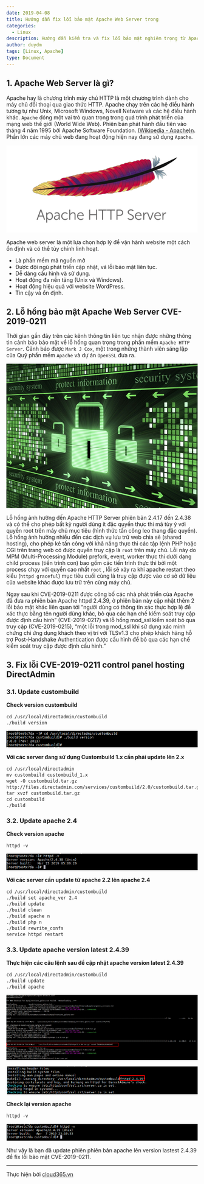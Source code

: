 ```yaml
---
date: 2019-04-08
title: Hướng dẫn fix lỗi bảo mật Apache Web Server trong 
categories:
  - Linux
description: Hướng dẫn kiểm tra và fix lỗi bảo mật nghiêm trọng từ Apache Web Server ảnh hưởng tới control panel hosting DirectAdmin.
author: duydm
tags: [Linux, Apache]
type: Document
---
```


## 1. Apache Web Server là gì?

Apache hay là chương trình máy chủ HTTP là một chương trình dành cho máy chủ đối thoại qua giao thức HTTP. Apache chạy trên các hệ điều hành tương tự như Unix, Microsoft Windows, Novell Netware và các hệ điều hành khác. `Apache` đóng một vai trò quan trọng trong quá trình phát triển của mạng web thế giới (World Wide Web). Phiên bản phát hành đầu tiên vào tháng 4 năm 1995 bởi Apache Software Foundation. <a href="https://vi.wikipedia.org/wiki/Apache_(HTTP)" target="_blank">(Wikipedia - Apache)n</a>. Phần lớn các máy chủ web đang hoạt động hiện nay đang sử dụng `Apache`.

![](/images/img-apache-da/apache-server.png)

Apache web server là một lựa chọn hợp lý để vận hành website một cách ổn định và có thể tùy chỉnh linh hoạt.

+ Là phần mềm mã nguồn mở <br>
+ Được đội ngũ phát triển cập nhật, vá lỗi bảo mật liên tục.<br>
+ Dễ dàng cấu hình và sử dụng.<br>
+ Hoạt động đa nền tảng (Unix và Windows).<br>
+ Hoạt động hiệu quả với website WordPress.<br>
+ Tin cậy và ổn định.<br>

## 2. Lỗ hổng bảo mật Apache Web Server CVE-2019-0211 

Thời gian gần đây trên các kênh thông tin liên tục nhận được những thông tin cảnh báo bảo mật về lỗ hổng quan trọng trong phần mềm `Apache HTTP Server`. Cảnh báo được `Mark J Cox`, một trong những thành viên sáng lập của Quỹ phần mềm `Apache` và dự án `OpenSSL` đưa ra.

![](/images/img-apache-da/lo-hong-bao-mat.jpg)

Lỗ hổng ảnh hưởng đến Apache HTTP Server phiên bản 2.4.17 đến 2.4.38 và có thể cho phép bất kỳ người dùng ít đặc quyền thực thi mã tùy ý với quyền root trên máy chủ mục tiêu (hình thức tấn công leo thang đặc quyền). Lỗ hổng ảnh hưởng nhiều đến các dịch vụ lưu trữ web chia sẻ (shared hosting), cho phép kẻ tấn công với khả năng thực thi các tập lệnh PHP hoặc CGI trên trang web có được quyền truy cập là `root` trên máy chủ. Lỗi này do MPM (Multi-Processing Module) prefork, event, worker thực thi dưới dạng child process (tiến trình con) bao gồm các tiến trình thực thi bởi một process chạy với quyền cao nhất `root` , lỗi sẽ xảy ra khi apache restart theo kiểu (`httpd graceful`) mục tiêu cuối cùng là truy cập được vào cơ sở dữ liệu của website khác được lưu trữ trên cùng máy chủ.

Ngay sau khi CVE-2019-0211 được công bố các nhà phát triển của Apache đã đưa ra phiên bản  Apache httpd 2.4.39, ở phiên bản này cập nhật thêm 2 lỗi bảo mật khác liên quan tới  “người dùng có thông tin xác thực hợp lệ để xác thực bằng tên người dùng khác, bỏ qua các hạn chế kiểm soát truy cập được định cấu hình” (CVE-2019-0217) và lỗ hổng mod_ssl kiểm soát bỏ qua truy cập (CVE-2019-0215), “một lỗi trong mod_ssl khi sử dụng xác minh chứng chỉ ứng dụng khách theo vị trí với TLSv1.3 cho phép khách hàng hỗ trợ Post-Handshake Authentication được cấu hình để bỏ qua các hạn chế kiểm soát truy cập được định cấu hình.”

## 3. Fix lỗi CVE-2019-0211 control panel hosting DirectAdmin

### 3.1. Update custombuild 

**Check version custombuild**

```
cd /usr/local/directadmin/custombuild
./build version
```

![](/images/img-apache-da/Screenshot_1290.png)

**Với các server đang sử dụng Custombuild 1.x cần phải update lên 2.x**

```
cd /usr/local/directadmin
mv custombuild custombuild_1.x
wget -O custombuild.tar.gz http://files.directadmin.com/services/custombuild/2.0/custombuild.tar.gz
tar xvzf custombuild.tar.gz
cd custombuild
./build
```

### 3.2. Update apache 2.4

**Check version apache**

```
httpd -v
```

![](/images/img-apache-da/Screenshot_1291.png)

**Với các server cần update từ apache 2.2 lên apache 2.4**

```
cd /usr/local/directadmin/custombuild
./build set apache_ver 2.4
./build update
./build clean
./build apache n
./build php n
./build rewrite_confs
service httpd restart
```

### 3.3. Update apache version latest 2.4.39

**Thực hiện các câu lệnh sau để cập nhật apache version latest 2.4.39**

```
cd /usr/local/directadmin/custombuild
./build update
./build apache
```

![](/images/img-apache-da/Screenshot_1292.png)

![](/images/img-apache-da/Screenshot_1293.png)

**Check lại version apache**

```
httpd -v
```
![](/images/img-apache-da/Screenshot_1294.png)

Như vậy là bạn đã update phiên phiên bản apache lên version lastest 2.4.39 để fix lỗi bảo mật CVE-2019-0211.

---
Thực hiện bởi <a href="https://cloud365.vn/" target="_blank">cloud365.vn</a>